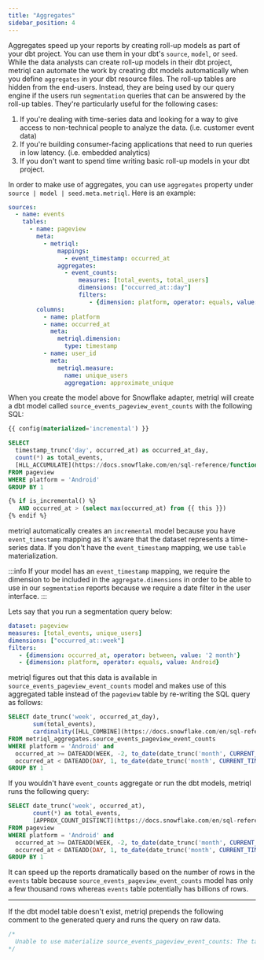 ```yaml
---
title: "Aggregates"
sidebar_position: 4
---
```


Aggregates speed up your reports by creating roll-up models as part of your dbt project. You can use them in your dbt's `source`, `model`, or `seed`. While the data analysts can create roll-up models in their dbt project, metriql can automate the work by creating dbt models automatically when you define `aggregates` in your dbt resource files. The roll-up tables are hidden from the end-users. Instead, they are being used by our query engine if the users run `segmentation` queries that can be answered by the roll-up tables. They're particularly useful for the following cases:

1. If you're dealing with time-series data and looking for a way to give access to non-technical people to analyze the data. (i.e. customer event data)
2. If you're building consumer-facing applications that need to run queries in low latency. (i.e. embedded analytics)
3. If you don't want to spend time writing basic roll-up models in your dbt project.

In order to make use of aggregates, you can use `aggregates`  property under `source | model | seed.meta.metriql`. Here is an example:

```yml
sources:
  - name: events
    tables:
      - name: pageview
        meta:
          - metriql:
              mappings:
                - event_timestamp: occurred_at
              aggregates:
                - event_counts:
                    measures: [total_events, total_users]
                    dimensions: ["occurred_at::day"]
                    filters:
                       - {dimension: platform, operator: equals, value: Android}
        columns:
          - name: platform
          - name: occurred_at
            meta:
              metriql.dimension:
                type: timestamp
          - name: user_id
            meta:
              metriql.measure:
                name: unique_users
                aggregation: approximate_unique
```

When you create the model above for Snowflake adapter, metriql will create a dbt model called `source_events_pageview_event_counts` with the following SQL:

```sql
{{ config(materialized='incremental') }}

SELECT 
  timestamp_trunc('day', occurred_at) as occurred_at_day, 
  count(*) as total_events, 
  [HLL_ACCUMULATE](https://docs.snowflake.com/en/sql-reference/functions/hll_accumulate.html)(user_id) as unique_users
FROM pageview
WHERE platform = 'Android'
GROUP BY 1

{% if is_incremental() %}
   AND occurred_at > (select max(occurred_at) from {{ this }})
{% endif %}
```

metriql automatically creates an `incremental` model because you have `event_timestamp` mapping as it's aware that the dataset represents a time-series data. If you don't have the `event_timestamp` mapping, we use `table` materialization. 

:::info
If your model has an `event_timestamp` mapping, we require the dimension to be included in the `aggregate.dimensions` in order to be able to use in our `segmentation` reports because we require a date filter in the user interface.
:::

Lets say that you run a segmentation query below:

```yml
dataset: pageview
measures: [total_events, unique_users]
dimensions: ["occurred_at::week"]
filters: 
   - {dimension: occurred_at, operator: between, value: '2 month'}
   - {dimension: platform, operator: equals, value: Android}
```

metriql figures out that this data is available in `source_events_pageview_event_counts` model and makes use of this aggregated table instead of the `pageview` table by re-writing the SQL query as follows:

```sql
SELECT date_trunc('week', occurred_at_day), 
       sum(total_events), 
       cardinality([HLL_COMBINE](https://docs.snowflake.com/en/sql-reference/functions/hll_combine.html)(unique_users))
FROM metriql_aggregates.source_events_pageview_event_counts
WHERE platform = 'Android' and 
  occurred_at >= DATEADD(WEEK, -2, to_date(date_trunc('month', CURRENT_TIMESTAMP))) AND 
  occurred_at < DATEADD(DAY, 1, to_date(date_trunc('month', CURRENT_TIMESTAMP)))
GROUP BY 1
```

If you wouldn't have `event_counts` aggregate or run the dbt models, metriql runs the following query:

```sql
SELECT date_trunc('week', occurred_at), 
       count(*) as total_events,
       [APPROX_COUNT_DISTINCT](https://docs.snowflake.com/en/sql-reference/functions/approx_count_distinct.html)(user_id)
FROM pageview
WHERE platform = 'Android' and 
  occurred_at >= DATEADD(WEEK, -2, to_date(date_trunc('month', CURRENT_TIMESTAMP))) AND 
  occurred_at < DATEADD(DAY, 1, to_date(date_trunc('month', CURRENT_TIMESTAMP)))
GROUP BY 1
```

It can speed up the reports dramatically based on the number of rows in the `events` table because  `source_events_pageview_event_counts` model has only a few thousand rows whereas `events` table potentially has billions of rows.

---

If the dbt model table doesn't exist, metriql prepends the following comment to the generated query and runs the query on raw data.

```sql
/*
  Unable to use materialize source_events_pageview_event_counts: The target table metriql_aggregates.source_events_pageview_event_counts doesn't exist
*/
```
